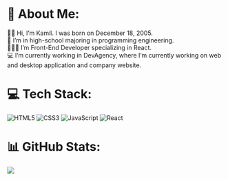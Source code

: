 # 💫 About Me:
👋🏻 Hi, I’m Kamil. I was born on December 18, 2005.<br>🏫 I’m in high-school majoring in programming engineering.<br>👨🏻‍💻 I’m Front-End Developer specializing in React.<br>💻 I’m currently working in DevAgency, where I’m currently working on web and desktop application and company website.


# 💻 Tech Stack:
![HTML5](https://img.shields.io/badge/html5-%23E34F26.svg?style=for-the-badge&logo=html5&logoColor=white) ![CSS3](https://img.shields.io/badge/css3-%231572B6.svg?style=for-the-badge&logo=css3&logoColor=white) ![JavaScript](https://img.shields.io/badge/javascript-%23323330.svg?style=for-the-badge&logo=javascript&logoColor=%23F7DF1E) ![React](https://img.shields.io/badge/react-%2320232a.svg?style=for-the-badge&logo=react&logoColor=%2361DAFB)
# 📊 GitHub Stats:
![](https://github-readme-streak-stats.herokuapp.com/?user=Kamil2104&theme=dark&hide_border=false)<br/>
